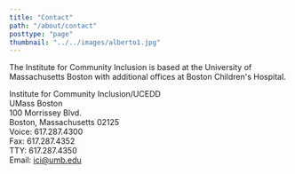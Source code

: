 ```yaml
---
title: "Contact"
path: "/about/contact"
posttype: "page"
thumbnail: "../../images/alberto1.jpg"
---
```




The Institute for Community Inclusion is based at the University of Massachusetts Boston with additional offices at Boston Children's Hospital.

Institute for Community Inclusion/UCEDD  
UMass Boston  
100 Morrissey Blvd.  
Boston, Massachusetts 02125  
Voice: 617.287.4300  
Fax: 617.287.4352  
TTY: 617.287.4350  
Email: [ici@umb.edu](mailto:ici@umb.edu)
